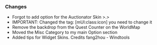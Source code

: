 ### Changes ###

  * Forgot to add option for the Auctionator Skin >.>
  * IMPORTANT: Changed the tag: [mUI:class:icon] you need to change it
  * Remove the backdrop from the Quest Counter on the WorldMap
  * Moved the Misc Category to my main Option section
  * Added tips for Widget Skins. Credits fang2hou - Windtools
